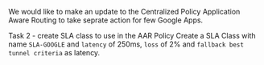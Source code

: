 We would like to make an update to the Centralized Policy Application Aware Routing to take seprate action for few Google Apps.

Task 2 - create SLA class to use in the AAR Policy
Create a SLA Class with name `SLA-GOOGLE` and `latency` of 250ms, `loss` of 2% and `fallback best tunnel criteria` as latency.
